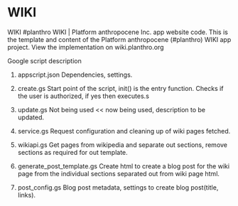 # WIKI
WIKI #planthro WIKI | Platform anthropocene Inc. app website code. 
This is the template and content of the Platform anthropocene (#planthro) WIKI app project. 
View the implementation on wiki.planthro.org


Google script description
1. appscript.json
Dependencies, settings.

2. create.gs
Start point of the script, init() is the entry function. Checks if the user is authorized, if yes then executes.s

3. update.gs
Not being used << now being used, description to be updated.

4. service.gs
Request configuration and cleaning up of wiki pages fetched.

5. wikiapi.gs
Get pages from wikipedia and separate out sections, remove sections as required for out template.

6. generate_post_template.gs
Create html to create a blog post for the wiki page from the individual sections separated out from wiki page html.

7. post_config.gs
Blog post metadata, settings to create blog post(title, links).
